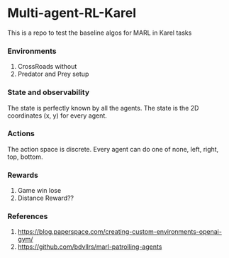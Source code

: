 # Multi-agent-RL-Karel
This is a repo to test the baseline algos for MARL in Karel tasks
### Environments
1. CrossRoads without 
2. Predator and Prey setup

### State and observability
The state is perfectly known by all the agents.
The state is the 2D coordinates (x, y) for every agent.

### Actions
The action space is discrete. Every agent can do one of none, left, right, top, bottom.

### Rewards
1. Game win lose
2. Distance Reward??

### References

1. https://blog.paperspace.com/creating-custom-environments-openai-gym/
2. https://github.com/bdvllrs/marl-patrolling-agents
